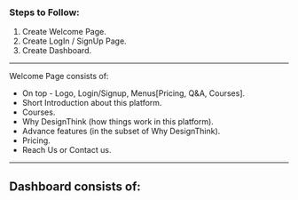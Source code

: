 ### Steps to Follow:
 1. Create Welcome Page.
 2. Create LogIn / SignUp Page.
 3. Create Dashboard.

-----------------------------------------------------------------------------------------------------------------------------------------------------------------
Welcome Page consists of:
- On top - Logo, Login/Signup, Menus[Pricing, Q&A, Courses].
- Short Introduction about this platform.
- Courses.
- Why DesignThink (how things work in this platform).
- Advance features (in the subset of Why DesignThink).
- Pricing.
- Reach Us or Contact us.
-----------------------------------------------------------------------------------------------------------------------------------------------------------------
Dashboard consists of:
- 
